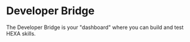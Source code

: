 # Developer Bridge

The Developer Bridge is your "dashboard" where you can build and test HEXA skills. 
